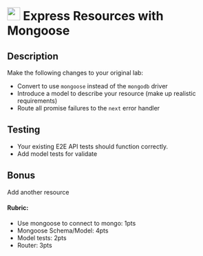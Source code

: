 <img src="https://cloud.githubusercontent.com/assets/478864/22186847/68223ce6-e0b1-11e6-8a62-0e3edc96725e.png" width=30> Express Resources with Mongoose
===

## Description

Make the following changes to your original lab:

* Convert to use `mongoose` instead of the `mongodb` driver
* Introduce a model to describe your resource (make up realistic requirements)
* Route all promise failures to the `next` error handler

## Testing

* Your existing E2E API tests should function correctly.
* Add model tests for validate

## Bonus

Add another resource

#### Rubric:

* Use mongoose to connect to mongo: 1pts
* Mongoose Schema/Model: 4pts
* Model tests: 2pts
* Router: 3pts